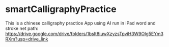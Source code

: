 # smartCalligraphyPractice
This is a chinese calligraphy practice App using AI run in iPad
word and stroke net path: https://drive.google.com/drive/folders/1bslt8iuwXzyzsTpviH3W9Olg5EYm3RXm?usp=drive_link
